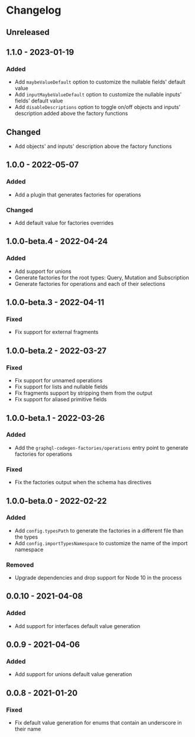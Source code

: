 # Changelog

## Unreleased

## 1.1.0 - 2023-01-19

### Added

- Add `maybeValueDefault` option to customize the nullable fields' default value
- Add `inputMaybeValueDefault` option to customize the nullable inputs' fields' default value
- Add `disableDescriptions` option to toggle on/off objects and inputs' description added above the factory functions

## Changed

- Add objects' and inputs' description above the factory functions

## 1.0.0 - 2022-05-07

### Added

- Add a plugin that generates factories for operations

### Changed

- Add default value for factories overrides

## 1.0.0-beta.4 - 2022-04-24

### Added

- Add support for unions
- Generate factories for the root types: Query, Mutation and Subscription
- Generate factories for operations and each of their selections

## 1.0.0-beta.3 - 2022-04-11

### Fixed

- Fix support for external fragments

## 1.0.0-beta.2 - 2022-03-27

### Fixed

- Fix support for unnamed operations
- Fix support for lists and nullable fields
- Fix fragments support by stripping them from the output
- Fix support for aliased primitive fields

## 1.0.0-beta.1 - 2022-03-26

### Added

- Add the `graphql-codegen-factories/operations` entry point to generate factories for operations

### Fixed

- Fix the factories output when the schema has directives

## 1.0.0-beta.0 - 2022-02-22

### Added

- Add `config.typesPath` to generate the factories in a different file than the types
- Add `config.importTypesNamespace` to customize the name of the import namespace

### Removed

- Upgrade dependencies and drop support for Node 10 in the process

## 0.0.10 - 2021-04-08

### Added

- Add support for interfaces default value generation

## 0.0.9 - 2021-04-06

### Added

- Add support for unions default value generation

## 0.0.8 - 2021-01-20

### Fixed

- Fix default value generation for enums that contain an underscore in their name
